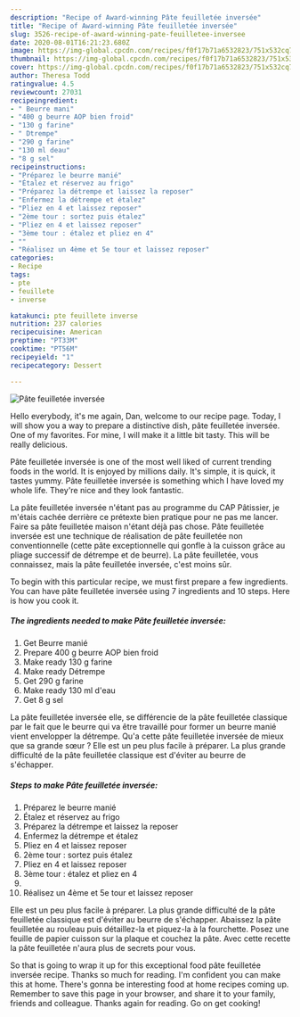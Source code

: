 ```yaml
---
description: "Recipe of Award-winning Pâte feuilletée inversée"
title: "Recipe of Award-winning Pâte feuilletée inversée"
slug: 3526-recipe-of-award-winning-pate-feuilletee-inversee
date: 2020-08-01T16:21:23.680Z
image: https://img-global.cpcdn.com/recipes/f0f17b71a6532823/751x532cq70/pate-feuilletee-inversee-photo-principale-de-la-recette.jpg
thumbnail: https://img-global.cpcdn.com/recipes/f0f17b71a6532823/751x532cq70/pate-feuilletee-inversee-photo-principale-de-la-recette.jpg
cover: https://img-global.cpcdn.com/recipes/f0f17b71a6532823/751x532cq70/pate-feuilletee-inversee-photo-principale-de-la-recette.jpg
author: Theresa Todd
ratingvalue: 4.5
reviewcount: 27031
recipeingredient:
- " Beurre mani"
- "400 g beurre AOP bien froid"
- "130 g farine"
- " Dtrempe"
- "290 g farine"
- "130 ml deau"
- "8 g sel"
recipeinstructions:
- "Préparez le beurre manié"
- "Étalez et réservez au frigo"
- "Préparez la détrempe et laissez la reposer"
- "Enfermez la détrempe et étalez"
- "Pliez en 4 et laissez reposer"
- "2ème tour : sortez puis étalez"
- "Pliez en 4 et laissez reposer"
- "3ème tour : étalez et pliez en 4"
- ""
- "Réalisez un 4ème et 5e tour et laissez reposer"
categories:
- Recipe
tags:
- pte
- feuillete
- inverse

katakunci: pte feuillete inverse 
nutrition: 237 calories
recipecuisine: American
preptime: "PT33M"
cooktime: "PT56M"
recipeyield: "1"
recipecategory: Dessert

---
```



![Pâte feuilletée inversée](https://img-global.cpcdn.com/recipes/f0f17b71a6532823/751x532cq70/pate-feuilletee-inversee-photo-principale-de-la-recette.jpg)

Hello everybody, it's me again, Dan, welcome to our recipe page. Today, I will show you a way to prepare a distinctive dish, pâte feuilletée inversée. One of my favorites. For mine, I will make it a little bit tasty. This will be really delicious.

Pâte feuilletée inversée is one of the most well liked of current trending foods in the world. It is enjoyed by millions daily. It's simple, it is quick, it tastes yummy. Pâte feuilletée inversée is something which I have loved my whole life. They're nice and they look fantastic.

La pâte feuilletée inversée n&#39;étant pas au programme du CAP Pâtissier, je m&#39;étais cachée derrière ce prétexte bien pratique pour ne pas me lancer. Faire sa pâte feuilletée maison n&#39;étant déjà pas chose. Pâte feuilletée inversée est une technique de réalisation de pâte feuilletée non conventionnelle (cette pâte exceptionnelle qui gonfle à la cuisson grâce au pliage successif de détrempe et de beurre). La pâte feuilletée, vous connaissez, mais la pâte feuilletée inversée, c&#39;est moins sûr.


To begin with this particular recipe, we must first prepare a few ingredients. You can have pâte feuilletée inversée using 7 ingredients and 10 steps. Here is how you cook it.

<!--inarticleads1-->

##### The ingredients needed to make Pâte feuilletée inversée:

1. Get  Beurre manié
1. Prepare 400 g beurre AOP bien froid
1. Make ready 130 g farine
1. Make ready  Détrempe
1. Get 290 g farine
1. Make ready 130 ml d&#39;eau
1. Get 8 g sel


La pâte feuilletée inversée elle, se différencie de la pâte feuilletée classique par le fait que le beurre qui va être travaillé pour former un beurre manié vient envelopper la détrempe. Qu&#39;a cette pâte feuilletée inversée de mieux que sa grande sœur ? Elle est un peu plus facile à préparer. La plus grande difficulté de la pâte feuilletée classique est d&#39;éviter au beurre de s&#39;échapper. 

<!--inarticleads2-->

##### Steps to make Pâte feuilletée inversée:

1. Préparez le beurre manié
1. Étalez et réservez au frigo
1. Préparez la détrempe et laissez la reposer
1. Enfermez la détrempe et étalez
1. Pliez en 4 et laissez reposer
1. 2ème tour : sortez puis étalez
1. Pliez en 4 et laissez reposer
1. 3ème tour : étalez et pliez en 4
1. 
1. Réalisez un 4ème et 5e tour et laissez reposer


Elle est un peu plus facile à préparer. La plus grande difficulté de la pâte feuilletée classique est d&#39;éviter au beurre de s&#39;échapper. Abaissez la pâte feuilletée au rouleau puis détaillez-la et piquez-la à la fourchette. Posez une feuille de papier cuisson sur la plaque et couchez la pâte. Avec cette recette la pâte feuilletée n&#39;aura plus de secrets pour vous. 

So that is going to wrap it up for this exceptional food pâte feuilletée inversée recipe. Thanks so much for reading. I'm confident you can make this at home. There's gonna be interesting food at home recipes coming up. Remember to save this page in your browser, and share it to your family, friends and colleague. Thanks again for reading. Go on get cooking!
